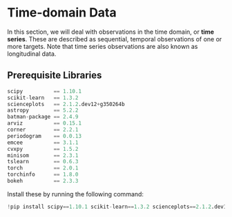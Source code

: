 # Time-domain Data

In this section, we will deal with observations in the time domain, or **time series**. These are described as sequential, temporal observations of one or more targets. Note that time series observations are also known as longitudinal data.


## Prerequisite Libraries

```python
scipy          == 1.10.1
scikit-learn   == 1.3.2
scienceplots   == 2.1.2.dev12+g350264b
astropy        == 5.2.2
batman-package == 2.4.9
arviz          == 0.15.1
corner         == 2.2.1
periodogram    == 0.0.13
emcee          == 3.1.1
cvxpy          == 1.5.2
minisom        == 2.3.1
tslearn        == 0.6.3
torch          == 2.0.1
torchinfo      == 1.8.0
bokeh          == 2.3.3
```

Install these by running the following command:
```python
!pip install scipy==1.10.1 scikit-learn==1.3.2 scienceplots==2.1.2.dev12+g350264b astropy==5.2.2 batman-package==2.4.9 arviz==0.15.1 corner==2.2.1 periodogram==0.0.13 emcee==3.1.1 cvxpy==1.5.2 minisom==2.3.1 tslearn==0.6.3 torch==2.0.1 torchinfo==1.8.0 bokeh==2.3.3
```
